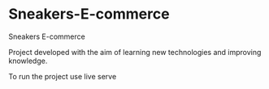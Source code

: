# Sneakers-E-commerce
 Sneakers E-commerce

Project developed with the aim of learning new technologies and improving knowledge.

To run the project use live serve